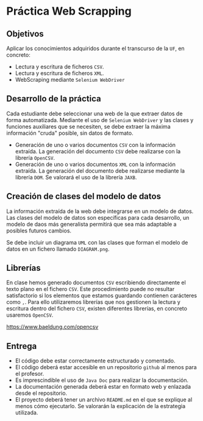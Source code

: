 # Práctica Web Scrapping

## Objetivos
Aplicar los conocimientos adquiridos durante el transcurso de la `UF`, en concreto:
* Lectura y escritura de ficheros `CSV`.
* Lectura y escritura de ficheros `XML`.
* WebScraping mediante `Selenium WebDriver`

## Desarrollo de la práctica
Cada estudiante debe seleccionar una web de la que extraer datos de forma automatizada. Mediante el uso de `Selenium WebDriver` y las clases y funciones auxiliares que se necesiten, se debe extraer la máxima información "cruda" posible, sin datos de formato.

* Generación de uno o varios documentos `CSV` con la información extraída. La generación del documento `CSV` debe realizarse con la librería `OpenCSV`.
* Generación de uno o varios documentos `XML` con la información extraída. La generación del documento debe realizarse mediante la librería `DOM`. Se valorará el uso de la librería `JAXB`.

## Creación de clases del modelo de datos
La información extraída de la web debe integrarse en un modelo de datos. Las clases del modelo de datos son específicas para cada desarrollo, un modelo de daos más generalista permitirá que sea más adaptable a posibles futuros cambios.

Se debe incluir un diagrama `UML` con las clases que forman el modelo de datos en un fichero llamado `DIAGRAM.png`.

## Librerías
En clase hemos generado documentos `CSV` escribiendo directamente el texto plano en el fichero `CSV`. Este procedimiento puede no resultar satisfactorio si los elementos que estamos guardando contienen carácteres como `,`. Para ello utilizaremos librerías que nos gestionen la lectura y escritura dentro del fichero `CSV`, existen diferentes librerías, en concreto usaremos `OpenCSV`.

https://www.baeldung.com/opencsv

## Entrega
* El código debe estar correctamente estructurado y comentado.
* El código deberá estar accesible en un repositorio `github` al menos para el profesor.
* Es imprescindible el uso de `Java Doc` para realizar la documentación.
* La documentación generada deberá estar en formato web y enlazada desde el repositorio.
* El proyecto deberá tener un archivo `README.md` en el que se explique al menos cómo ejecutarlo. Se valorarán la explicación de la estrategia utilizada.
